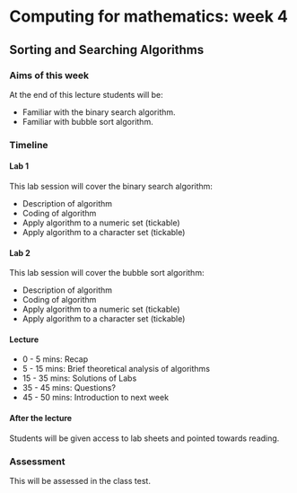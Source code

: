 # Computing for mathematics: week 4
## Sorting and Searching Algorithms

### Aims of this week

At the end of this lecture students will be:

- Familiar with the binary search algorithm.
- Familiar with bubble sort algorithm.

### Timeline

#### Lab 1

This lab session will cover the binary search algorithm:

- Description of algorithm
- Coding of algorithm
- Apply algorithm to a numeric set (tickable)
- Apply algorithm to a character set (tickable)

#### Lab 2

This lab session will cover the bubble sort algorithm:

- Description of algorithm
- Coding of algorithm
- Apply algorithm to a numeric set (tickable)
- Apply algorithm to a character set (tickable)

#### Lecture

- 0 - 5 mins: Recap
- 5 - 15 mins: Brief theoretical analysis of algorithms
- 15 - 35 mins: Solutions of Labs
- 35 - 45 mins: Questions?
- 45 - 50 mins: Introduction to next week

#### After the lecture

Students will be given access to lab sheets and pointed towards reading.

### Assessment

This will be assessed in the class test.
